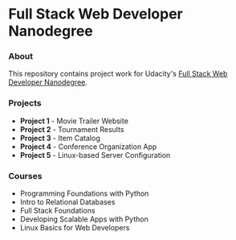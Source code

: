 # Full Stack Web Developer Nanodegree

### About
This repository contains project work for Udacity's [Full Stack Web Developer Nanodegree](https://www.udacity.com/course/nd004).

### Projects
- **Project 1** - Movie Trailer Website
- **Project 2** - Tournament Results
- **Project 3** - Item Catalog
- **Project 4** - Conference Organization App
- **Project 5** - Linux-based Server Configuration

### Courses
- Programming Foundations with Python
- Intro to Relational Databases
- Full Stack Foundations
- Developing Scalable Apps with Python
- Linux Basics for Web Developers

